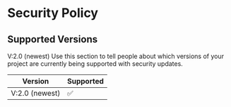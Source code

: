 # Security Policy

## Supported Versions
V:2.0 (newest)
Use this section to tell people about which versions of your project are
currently being supported with security updates.

|       Version    |                Supported             |
| ---------------- | ------------------------------------ |
| V:2.0 (newest)   | :white_check_mark:                   |
